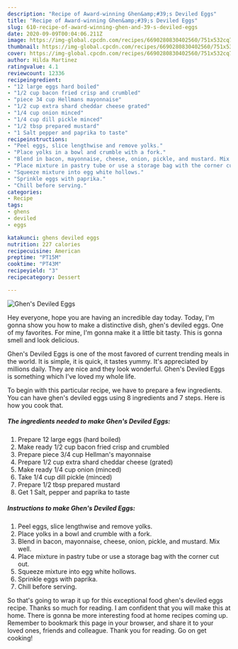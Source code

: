 ```yaml
---
description: "Recipe of Award-winning Ghen&amp;#39;s Deviled Eggs"
title: "Recipe of Award-winning Ghen&amp;#39;s Deviled Eggs"
slug: 610-recipe-of-award-winning-ghen-and-39-s-deviled-eggs
date: 2020-09-09T00:04:06.211Z
image: https://img-global.cpcdn.com/recipes/6690280830402560/751x532cq70/ghens-deviled-eggs-recipe-main-photo.jpg
thumbnail: https://img-global.cpcdn.com/recipes/6690280830402560/751x532cq70/ghens-deviled-eggs-recipe-main-photo.jpg
cover: https://img-global.cpcdn.com/recipes/6690280830402560/751x532cq70/ghens-deviled-eggs-recipe-main-photo.jpg
author: Hilda Martinez
ratingvalue: 4.1
reviewcount: 12336
recipeingredient:
- "12 large eggs hard boiled"
- "1/2 cup bacon fried crisp and crumbled"
- "piece 34 cup Hellmans mayonnaise"
- "1/2 cup extra shard cheddar cheese grated"
- "1/4 cup onion minced"
- "1/4 cup dill pickle minced"
- "1/2 tbsp prepared mustard"
- "1 Salt pepper and paprika to taste"
recipeinstructions:
- "Peel eggs, slice lengthwise and remove yolks."
- "Place yolks in a bowl and crumble with a fork."
- "Blend in bacon, mayonnaise, cheese, onion, pickle, and mustard. Mix well."
- "Place mixture in pastry tube or use a storage bag with the corner cut out."
- "Squeeze mixture into egg white hollows."
- "Sprinkle eggs with paprika."
- "Chill before serving."
categories:
- Recipe
tags:
- ghens
- deviled
- eggs

katakunci: ghens deviled eggs 
nutrition: 227 calories
recipecuisine: American
preptime: "PT15M"
cooktime: "PT43M"
recipeyield: "3"
recipecategory: Dessert

---
```



![Ghen&#39;s Deviled Eggs](https://img-global.cpcdn.com/recipes/6690280830402560/751x532cq70/ghens-deviled-eggs-recipe-main-photo.jpg)

Hey everyone, hope you are having an incredible day today. Today, I'm gonna show you how to make a distinctive dish, ghen&#39;s deviled eggs. One of my favorites. For mine, I'm gonna make it a little bit tasty. This is gonna smell and look delicious.

Ghen&#39;s Deviled Eggs is one of the most favored of current trending meals in the world. It is simple, it is quick, it tastes yummy. It's appreciated by millions daily. They are nice and they look wonderful. Ghen&#39;s Deviled Eggs is something which I've loved my whole life.




To begin with this particular recipe, we have to prepare a few ingredients. You can have ghen&#39;s deviled eggs using 8 ingredients and 7 steps. Here is how you cook that.

<!--inarticleads1-->

##### The ingredients needed to make Ghen&#39;s Deviled Eggs:

1. Prepare 12 large eggs (hard boiled)
1. Make ready 1/2 cup bacon fried crisp and crumbled
1. Prepare piece 3/4 cup Hellman&#39;s mayonnaise
1. Prepare 1/2 cup extra shard cheddar cheese (grated)
1. Make ready 1/4 cup onion (minced)
1. Take 1/4 cup dill pickle (minced)
1. Prepare 1/2 tbsp prepared mustard
1. Get 1 Salt, pepper and paprika to taste




<!--inarticleads2-->

##### Instructions to make Ghen&#39;s Deviled Eggs:

1. Peel eggs, slice lengthwise and remove yolks.
1. Place yolks in a bowl and crumble with a fork.
1. Blend in bacon, mayonnaise, cheese, onion, pickle, and mustard. Mix well.
1. Place mixture in pastry tube or use a storage bag with the corner cut out.
1. Squeeze mixture into egg white hollows.
1. Sprinkle eggs with paprika.
1. Chill before serving.




So that's going to wrap it up for this exceptional food ghen&#39;s deviled eggs recipe. Thanks so much for reading. I am confident that you will make this at home. There is gonna be more interesting food at home recipes coming up. Remember to bookmark this page in your browser, and share it to your loved ones, friends and colleague. Thank you for reading. Go on get cooking!

